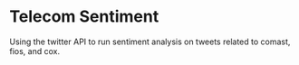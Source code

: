 # Telecom Sentiment 

Using the twitter API to run sentiment analysis on tweets related to comast, fios, and cox. 